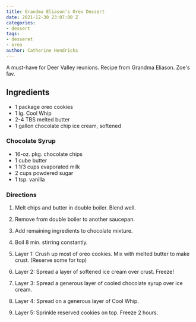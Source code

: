 ```yaml
---
title: Grandma Eliason's Oreo Dessert
date: 2021-12-30 23:07:00 Z
categories:
- dessert
tags:
- desseret
- oreo
author: Catherine Hendricks
---
```


A must-have for Deer Valley reunions. Recipe from Grandma Eliason. Zoe's fav.

## Ingredients

* 1 package oreo cookies
* 1 lg. Cool Whip 
* 2-4 TBS melted butter 
* 1 gallon chocolate chip ice cream, softened

### Chocolate Syrup
* 16-oz. pkg. chocolate chips 
* 1 cube butter 
* 1 1/3 cups evaporated milk 
* 2 cups powdered sugar 
* 1 tsp. vanilla 

### Directions 
1. Melt chips and butter in double boiler. Blend well. 
2. Remove from double boiler to another saucepan. 
3. Add remaining ingredients to chocolate mixture. 
4. Boil 8 min. stirring constantly. 

1. Layer 1: 
Crush up most of oreo cookies. Mix with melted butter to 
make crust. (Reserve some for top) 
2. Layer 2: 
Spread a layer of softened ice cream over crust. Freeze! 
3. Layer 3: 
Spread a generous layer of cooled chocolate syrup over ice 
cream. 
4. Layer 4: 
Spread on a generous layer of Cool Whip. 
5. Layer 5: Sprinkle reserved cookies on top. Freeze 2 hours. 
